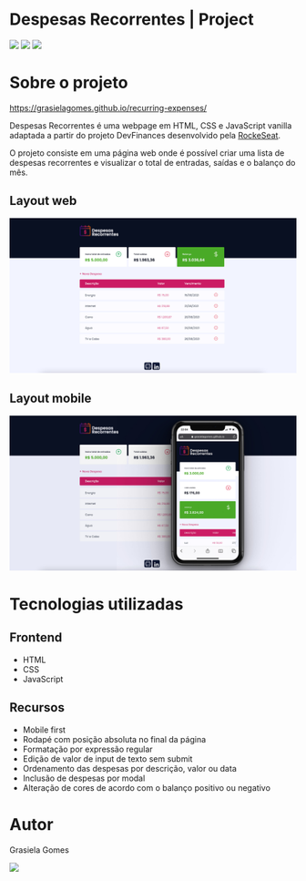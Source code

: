 # Despesas Recorrentes | Project

[<img src="https://img.shields.io/badge/HTML5-E34F26?style=for-the-badge&logo=html5&logoColor=white">](#) [<img src="https://img.shields.io/badge/CSS3-1572B6?style=for-the-badge&logo=css3&logoColor=white">](#) [<img src="https://img.shields.io/badge/JavaScript-F7DF1E?style=for-the-badge&logo=javascript&logoColor=black">](#)


# Sobre o projeto

https://grasielagomes.github.io/recurring-expenses/

Despesas Recorrentes é uma webpage em HTML, CSS e JavaScript vanilla adaptada a partir do projeto DevFinances desenvolvido pela [RockeSeat](https://rocketseat.com.br/discover).

O projeto consiste em uma página web onde é possível criar uma lista de despesas recorrentes e visualizar o total de entradas, saídas e o balanço do mês.

## Layout web
![Web](https://github.com/grasielaGomes/recurring-expenses/blob/main/src/images/main.jpg?raw=true)

## Layout mobile
![Mobile](https://github.com/grasielaGomes/recurring-expenses/blob/main/src/images/mobile.jpg?raw=true)

# Tecnologias utilizadas
## Frontend
- HTML
- CSS
- JavaScript

## Recursos
- Mobile first
- Rodapé com posição absoluta no final da página
- Formatação por expressão regular
- Edição de valor de input de texto sem submit
- Ordenamento das despesas por descrição, valor ou data
- Inclusão de despesas por modal
- Alteração de cores de acordo com o balanço positivo ou negativo


# Autor

Grasiela Gomes

[<img src="https://img.shields.io/badge/LinkedIn-0077B5?style=for-the-badge&logo=linkedin&logoColor=white">](https://www.linkedin.com/in/grasisilva/)

